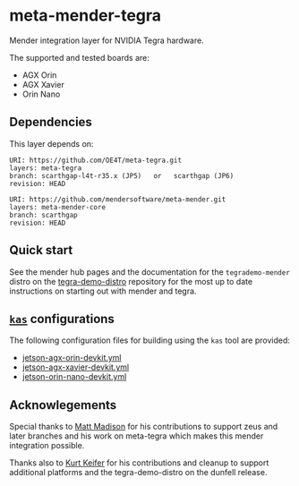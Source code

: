 # meta-mender-tegra

Mender integration layer for NVIDIA Tegra hardware.

The supported and tested boards are:

- AGX Orin
- AGX Xavier
- Orin Nano


## Dependencies

This layer depends on:

```
URI: https://github.com/OE4T/meta-tegra.git
layers: meta-tegra
branch: scarthgap-l4t-r35.x (JP5)   or   scarthgap (JP6)
revision: HEAD
```

```
URI: https://github.com/mendersoftware/meta-mender.git
layers: meta-mender-core
branch: scarthgap
revision: HEAD
```

## Quick start

See the mender hub pages and the documentation for the `tegrademo-mender`
distro on the [tegra-demo-distro](https://github.com/OE4T/tegra-demo-distro) repository
for the most up to date instructions on starting out with mender and tegra.

## [`kas`](https://github.com/siemens/kas) configurations

The following configuration files for building using the `kas` tool are provided:

- [jetson-agx-orin-devkit.yml](../../kas/jetson-agx-orin-devkit.yml)
- [jetson-agx-xavier-devkit.yml](../../kas/jetson-agx-xavier-devkit.yml)
- [jetson-orin-nano-devkit.yml](../../kas/jetson-orin-nano-devkit.yml)

## Acknowlegements

Special thanks to [Matt Madison](https://github.com/madisongh) for his contributions to
support zeus and later branches and his work on meta-tegra which makes this mender
integration possible.

Thanks also to [Kurt Keifer](https://github.com/kekiefer/) for his contributions and
cleanup to support additional platforms and the tegra-demo-distro on the dunfell release.
